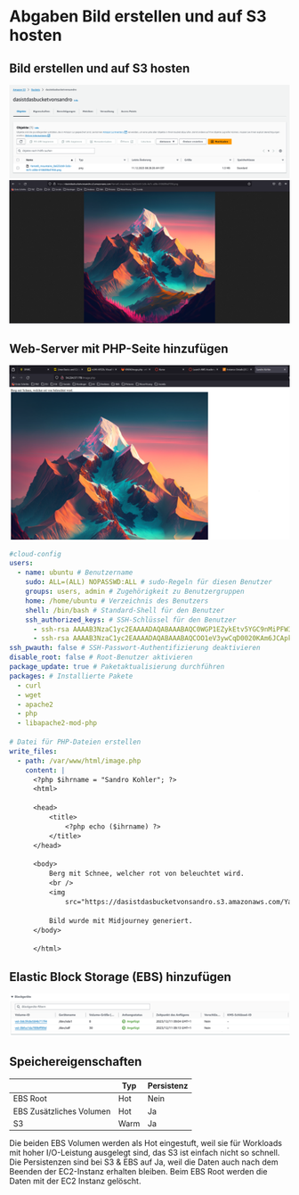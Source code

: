 # Abgaben Bild erstellen und auf S3 hosten

## Bild erstellen und auf S3 hosten

![objekteInMeinemS3Bucket](screenshots/objekteInMeinemS3Bucket.png)
![s3bucketMitMeinemBild](screenshots/s3bucketMitMeinemBild.png)

##  Web-Server mit PHP-Seite hinzufügen

![screenshotImagePhp](screenshots/screenshotImagePhp.png)

```yaml
#cloud-config
users:
  - name: ubuntu # Benutzername
    sudo: ALL=(ALL) NOPASSWD:ALL # sudo-Regeln für diesen Benutzer
    groups: users, admin # Zugehörigkeit zu Benutzergruppen
    home: /home/ubuntu # Verzeichnis des Benutzers
    shell: /bin/bash # Standard-Shell für den Benutzer
    ssh_authorized_keys: # SSH-Schlüssel für den Benutzer
      - ssh-rsa AAAAB3NzaC1yc2EAAAADAQABAAABAQC0WGP1EZykEtv5YGC9nMiPFW3U3DmZNzKFO5nEu6uozEHh4jLZzPNHSrfFTuQ2GnRDSt+XbOtTLdcj26+iPNiFoFha42aCIzYjt6V8Z+SQ9pzF4jPPzxwXfDdkEWylgoNnZ+4MG1lNFqa8aO7F62tX0Yj5khjC0Bs7Mb2cHLx1XZaxJV6qSaulDuBbLYe8QUZXkMc7wmob3PM0kflfolR3LE7LResIHWa4j4FL6r5cQmFlDU2BDPpKMFMGUfRSFiUtaWBNXFOWHQBC2+uKmuMPYP4vJC9sBgqMvPN/X2KyemqdMvdKXnCfrzadHuSSJYEzD64Cve5Zl9yVvY4AqyBD aws-key-nussle
      - ssh-rsa AAAAB3NzaC1yc2EAAAADAQABAAABAQCOO1eV3ywCqD0020KAm6JCApkzPebcJCF0/7nBOo6PluV1+yKfmxPzR3dn/p/33uZQv6SCAb+Iaz9KGtKAUPom8DBk9nWzve02hZ6levGhKey3i0aFCbsd71RdS2DxN3UeL1JZe9jKE67c2Zc3jXoMmF1juTxR+EEeM+lUbN544IG8UIcDtgBsoDqNSnH9FG5NPGCO63ykzFUEU+77LDVS6XF5hWe7v6i+cqENVncKYY3mc9jPeY0BDgniz3KOpBd2/RwfJUMTReG+Cm8zbjGPyxHgUgGtyf18DjQd1Su9Vd1ygL8ADZQuVjtYS9VicmLhlDyGdDxDkB7NOBPJ3QfR aws-key-sandro
ssh_pwauth: false # SSH-Passwort-Authentifizierung deaktivieren
disable_root: false # Root-Benutzer aktivieren
package_update: true # Paketaktualisierung durchführen
packages: # Installierte Pakete
  - curl
  - wget
  - apache2
  - php
  - libapache2-mod-php

# Datei für PHP-Dateien erstellen
write_files:
  - path: /var/www/html/image.php
    content: |
      <?php $ihrname = "Sandro Kohler"; ?>
      <html>

      <head>
          <title>
              <?php echo ($ihrname) ?>
          </title>
      </head>

      <body>
          Berg mit Schnee, welcher rot von beleuchtet wird.
          <br />
          <img
              src="https://dasistdasbucketvonsandro.s3.amazonaws.com/Yamat0_mountains_0a633cb9-3c8c-4e7c-a08e-018609bd7956.png" />

          Bild wurde mit Midjourney generiert.
      </body>

      </html>

```

##  Elastic Block Storage (EBS) hinzufügen

![beideDisks](screenshots/beideDisks.png)

## Speichereigenschaften

|            | Typ        | Persistenz |
| ---------- | ---------- | ---------- |
| EBS Root   |Hot         | Nein         |
| EBS Zusätzliches Volumen|Hot |Ja     |
| S3         |Warm         |Ja         |

Die beiden EBS Volumen werden als Hot eingestuft, weil sie für Workloads mit hoher I/O-Leistung ausgelegt sind, das S3 ist einfach nicht so schnell. Die Persistenzen sind bei S3 & EBS auf Ja, weil die Daten auch nach dem Beenden der EC2-Instanz erhalten bleiben. Beim EBS Root werden die Daten mit der EC2 Instanz gelöscht.

